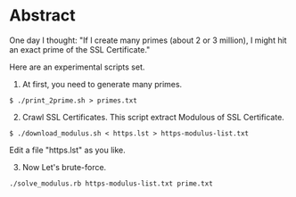 # Abstract

One day I thought:
"If I create many primes (about 2 or 3 million), I might hit an exact prime of the SSL Certificate."

Here are an experimental scripts set.

1. At first, you need to generate many primes.
```
$ ./print_2prime.sh > primes.txt
```

2. Crawl SSL Certificates. This script extract Modulous of SSL Certificate.
```
$ ./download_modulus.sh < https.lst > https-modulus-list.txt

```
Edit a file "https.lst" as you like.

3. Now Let's brute-force.

```
./solve_modulus.rb https-modulus-list.txt prime.txt
```

